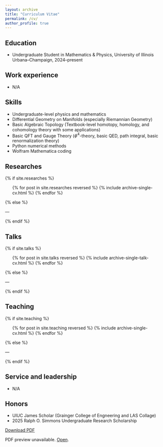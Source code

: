 ```yaml
---
layout: archive
title: "Curriculum Vitae"
permalink: /cv/
author_profile: true
---
```


Education
------

- Undergraduate Student in Mathematics & Physics, University of Illinois Urbana–Champaign, 2024–present

Work experience
------

- N/A

Skills
------

- Undergraduate-level physics and mathematics
- Differential Geometry on Manifolds (especially Riemannian Geometry)
- Basic Algebraic Topology (Textbook-level homotopy, homology, and cohomology theory with some applications)
- Basic QFT and Gauge Theory ($\phi^4$-theory, basic QED, path integral, basic renormalization theory)
- Python numerical methods
- Wolfram Mathematica coding

Researches
------

{% if site.researches %}
<ul>
  {% for post in site.researches reversed %}
    {% include archive-single-cv.html %}
  {% endfor %}
</ul>
{% else %}
<p>—</p>
{% endif %}

Talks
------

{% if site.talks %}
<ul>
  {% for post in site.talks reversed %}
    {% include archive-single-talk-cv.html  %}
  {% endfor %}
</ul>
{% else %}
<p>—</p>
{% endif %}

Teaching
------

{% if site.teaching %}
<ul>
  {% for post in site.teaching reversed %}
    {% include archive-single-cv.html %}
  {% endfor %}
</ul>
{% else %}
<p>—</p>
{% endif %}

Service and leadership
------

- N/A

Honors
---

- UIUC James Scholar (Grainger College of Engneering and LAS Collage)
- 2025 Ralph O. Simmons Undergraduate Research Scholarship

<p><a href="{{ 'files/CV_Zeyu_Zeng.pdf' | relative_url }}" download>Download PDF</a></p>
<object data="{{ 'files/CV_Zeyu_Zeng.pdf' | relative_url }}" type="application/pdf" width="100%" height="100%">

  <p>PDF preview unavailable. <a href="{{ 'files/CV_Zeyu_Zeng.pdf' | relative_url }}">Open</a>.</p>
</object>
